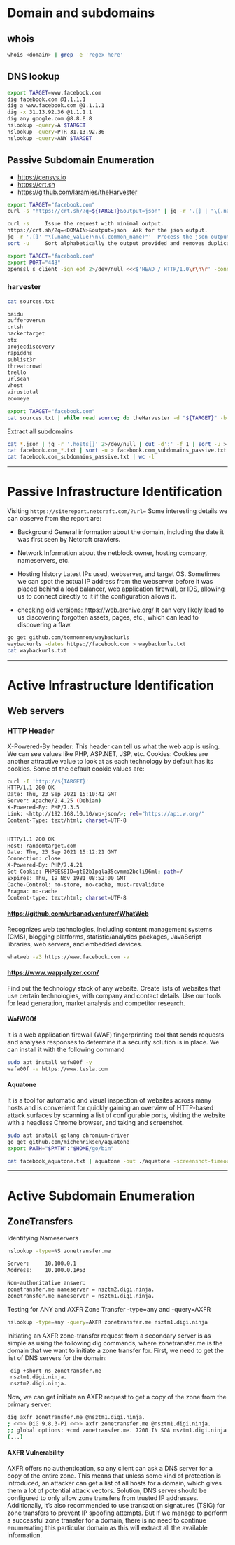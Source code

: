 
# Domain and subdomains
## whois
```bash
whois <domain> | grep -e 'regex here'
```

## DNS lookup
```bash
export TARGET=www.facebook.com
dig facebook.com @1.1.1.1
dig a www.facebook.com @1.1.1.1
dig -x 31.13.92.36 @1.1.1.1
dig any google.com @8.8.8.8
nslookup -query=A $TARGET
nslookup -query=PTR 31.13.92.36
nslookup -query=ANY $TARGET
```

## Passive Subdomain Enumeration
- https://censys.io
- https://crt.sh
- https://github.com/laramies/theHarvester

```bash
export TARGET="facebook.com"
curl -s "https://crt.sh/?q=${TARGET}&output=json" | jq -r '.[] | "\(.name_value)\n\(.common_name)"' | sort -u > "${TARGET}_crt.sh.txt"

curl -s 	Issue the request with minimal output.
https://crt.sh/?q=<DOMAIN>&output=json 	Ask for the json output.
jq -r '.[]' "\(.name_value)\n\(.common_name)"' 	Process the json output and print certificate's name vale and common name one per line.
sort -u 	Sort alphabetically the output provided and removes duplicates.

export TARGET="facebook.com"
export PORT="443"
openssl s_client -ign_eof 2>/dev/null <<<$'HEAD / HTTP/1.0\r\n\r' -connect "${TARGET}:${PORT}" | openssl x509 -noout -text -in - | grep 'DNS' | sed -e 's|DNS:|\n|g' -e 's|^\*.*||g' | tr -d ',' | sort -u
```

### harvester
```bash
cat sources.txt

baidu
bufferoverun
crtsh
hackertarget
otx
projecdiscovery
rapiddns
sublist3r
threatcrowd
trello
urlscan
vhost
virustotal
zoomeye
```
```bash
export TARGET="facebook.com"
cat sources.txt | while read source; do theHarvester -d "${TARGET}" -b $source -f "${source}_${TARGET}";done
```
Extract all subdomains
```bash
cat *.json | jq -r '.hosts[]' 2>/dev/null | cut -d':' -f 1 | sort -u > "${TARGET}_theHarvester.txt"
cat facebook.com_*.txt | sort -u > facebook.com_subdomains_passive.txt
cat facebook.com_subdomains_passive.txt | wc -l
```
---------------------------------------------------------------
# Passive Infrastructure Identification
Visiting ```https://sitereport.netcraft.com/?url=```
Some interesting details we can observe from the report are:
- Background 	General information about the domain, including the date it was first seen by Netcraft crawlers.
- Network 	Information about the netblock owner, hosting company, nameservers, etc.
- Hosting history 	Latest IPs used, webserver, and target OS. Sometimes we can spot the actual IP address from the webserver before it was placed behind a load balancer, web application firewall, or IDS, allowing us to connect directly to it if the configuration allows it. 

- checking old versions: https://web.archive.org/  It can very likely lead to us discovering forgotten assets, pages, etc., which can lead to discovering a flaw.
```bash
go get github.com/tomnomnom/waybackurls
waybackurls -dates https://facebook.com > waybackurls.txt
cat waybackurls.txt
```

--------------------------------------------------------------
# Active Infrastructure Identification
## Web servers
### HTTP Header
X-Powered-By header: This header can tell us what the web app is using. We can see values like PHP, ASP.NET, JSP, etc.
Cookies: Cookies are another attractive value to look at as each technology by default has its cookies. Some of the default cookie values are:
```bash
curl -I 'http://${TARGET}'
HTTP/1.1 200 OK
Date: Thu, 23 Sep 2021 15:10:42 GMT
Server: Apache/2.4.25 (Debian)
X-Powered-By: PHP/7.3.5
Link: <http://192.168.10.10/wp-json/>; rel="https://api.w.org/"
Content-Type: text/html; charset=UTF-8


HTTP/1.1 200 OK
Host: randomtarget.com
Date: Thu, 23 Sep 2021 15:12:21 GMT
Connection: close
X-Powered-By: PHP/7.4.21
Set-Cookie: PHPSESSID=gt02b1pqla35cvmmb2bcli96ml; path=/ 
Expires: Thu, 19 Nov 1981 08:52:00 GMT
Cache-Control: no-store, no-cache, must-revalidate
Pragma: no-cache
Content-type: text/html; charset=UTF-8
```
#### https://github.com/urbanadventurer/WhatWeb
Recognizes web technologies, including content management systems (CMS), blogging platforms, statistic/analytics packages, JavaScript libraries, web servers, and embedded devices.
```bash
whatweb -a3 https://www.facebook.com -v
```

#### https://www.wappalyzer.com/
Find out the technology stack of any website. Create lists of websites that use certain technologies, with company and contact details. Use our tools for lead generation, market analysis and competitor research.

#### WafW00f 
it is a web application firewall (WAF) fingerprinting tool that sends requests and analyses responses to determine if a security solution is in place. We can install it with the following command
```bash
sudo apt install wafw00f -y
wafw00f -v https://www.tesla.com
```
#### Aquatone
It is a tool for automatic and visual inspection of websites across many hosts and is convenient for quickly gaining an overview of HTTP-based attack surfaces by scanning a list of configurable ports, visiting the website with a headless Chrome browser, and taking and screenshot.
```bash
sudo apt install golang chromium-driver
go get github.com/michenriksen/aquatone
export PATH="$PATH":"$HOME/go/bin"

cat facebook_aquatone.txt | aquatone -out ./aquatone -screenshot-timeout 1000
```
--------------------------------------
# Active Subdomain Enumeration
## ZoneTransfers
Identifying Nameservers 
```bash
nslookup -type=NS zonetransfer.me

Server:		10.100.0.1
Address:	10.100.0.1#53

Non-authoritative answer:
zonetransfer.me	nameserver = nsztm2.digi.ninja.
zonetransfer.me	nameserver = nsztm1.digi.ninja.
```
Testing for ANY and AXFR Zone Transfer
-type=any and -query=AXFR
```bash
nslookup -type=any -query=AXFR zonetransfer.me nsztm1.digi.ninja
```
Initiating an AXFR zone-transfer request from a secondary server is as simple as using the following dig commands, where zonetransfer.me is the domain that we want to initiate a zone transfer for. First, we need to get the list of DNS servers for the domain:
```bash
 dig +short ns zonetransfer.me
 nsztm1.digi.ninja.
 nsztm2.digi.ninja.
 ```
 Now, we can get initiate an AXFR request to get a copy of the zone from the primary server:
 ```bash
 dig axfr zonetransfer.me @nsztm1.digi.ninja.
 ; <<>> DiG 9.8.3-P1 <<>> axfr zonetransfer.me @nsztm1.digi.ninja. 
;; global options: +cmd zonetransfer.me. 7200 IN SOA nsztm1.digi.ninja. robin.digi.ninja. 2017042001 172800 900 1209600 3600 
(...)
 ```
#### AXFR Vulnerability 
AXFR offers no authentication, so any client can ask a DNS server for a copy of the entire zone. This means that unless some kind of protection is introduced, an attacker can get a list of all hosts for a domain, which gives them a lot of potential attack vectors. Solution, DNS server should be configured to only allow zone transfers from trusted IP addresses. Additionally, it’s also recommended to use transaction signatures (TSIG) for zone transfers to prevent IP spoofing attempts. But If we manage to perform a successful zone transfer for a domain, there is no need to continue enumerating this particular domain as this will extract all the available information.
